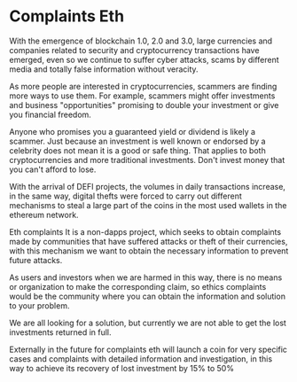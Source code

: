 # Complaints Eth
With the emergence of blockchain 1.0, 2.0 and 3.0, large currencies and companies related to security and cryptocurrency transactions have emerged, even so we continue to suffer cyber attacks, scams by different media and totally false information without veracity.

As more people are interested in cryptocurrencies, scammers are finding more ways to use them. For example, scammers might offer investments and business "opportunities" promising to double your investment or give you financial freedom.

Anyone who promises you a guaranteed yield or dividend is likely a scammer. Just because an investment is well known or endorsed by a celebrity does not mean it is a good or safe thing. That applies to both cryptocurrencies and more traditional investments. Don't invest money that you can't afford to lose.

With the arrival of DEFI projects, the volumes in daily transactions increase, in the same way, digital thefts were forced to carry out different mechanisms to steal a large part of the coins in the most used wallets in the ethereum network.

Eth complaints
It is a non-dapps project, which seeks to obtain complaints made by communities that have suffered attacks or theft of their currencies, with this mechanism we want to obtain the necessary information to prevent future attacks.

As users and investors when we are harmed in this way, there is no means or organization to make the corresponding claim, so ethics complaints would be the community where you can obtain the information and solution to your problem.

We are all looking for a solution, but currently we are not able to get the lost investments returned in full.

Externally in the future for complaints eth will launch a coin for very specific cases and complaints with detailed information and investigation, in this way to achieve its recovery of lost investment by 15% to 50%
